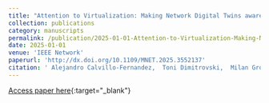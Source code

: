 ```yaml
---
title: "Attention to Virtualization: Making Network Digital Twins aware of Network Slicing"
collection: publications
category: manuscripts
permalink: /publication/2025-01-01-Attention-to-Virtualization-Making-Network-Digital-Twins-aware-of-Network-Slicing
date: 2025-01-01
venue: 'IEEE Network'
paperurl: 'http://dx.doi.org/10.1109/MNET.2025.3552137'
citation: ' Alejandro Calvillo-Fernandez,  Toni Dimitrovski,  Milan Groshev,  Aditya Ganesh,  Constantine Ayimba,  Antonio Oliva, &quot;Attention to Virtualization: Making Network Digital Twins aware of Network Slicing.&quot; IEEE Network, 2025.'
---
```

[Access paper here](http://dx.doi.org/10.1109/MNET.2025.3552137){:target="_blank"}
